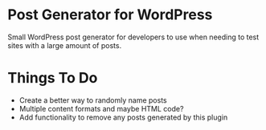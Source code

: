 Post Generator for WordPress
==============

Small WordPress post generator for developers to use when needing to test sites with a large amount of posts.


Things To Do
==============
* Create a better way to randomly name posts
* Multiple content formats and maybe HTML code?
* Add functionality to remove any posts generated by this plugin